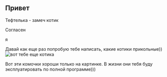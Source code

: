## Привет

Тефтелька - замеч котик

Согласен

я

Давай как еще раз попробую тебе написать, какие котики прикольные))
![вот тебе еще котика](коты.jpg)

Вот эти комочки хороши только на картинке. В жизни они тебя буду эксплуатировать по полной программе)))